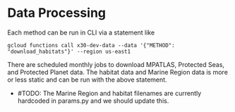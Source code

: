 # Data Processing

Each method can be run in CLI via a statement like
```shell
gcloud functions call x30-dev-data --data '{"METHOD": "download_habitats"}' --region us-east1
```

There are scheduled monthly jobs to download MPATLAS, Protected Seas, and Protected Planet data. The habitat data and Marine Region data is more or less static and can be run with the above statement.

- #TODO: The Marine Region and habitat filenames are currently hardcoded in params.py and we should update this.

